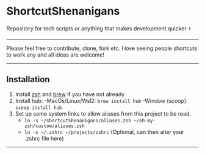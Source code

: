 # **ShortcutShenanigans**

Repository for tech scripts or anything that makes development quicker ⚡

---

Please feel free to contribute, clone, fork etc. I love seeing people shortcuts to work any and all ideas are welcome!

---

## Installation

1. Install [zsh](https://ohmyz.sh/) and [brew](https://brew.sh/) if you have not already
2. Install hub:
    -MacOs/Linux/Wsl2: `brew install hub`
    -Window (scoop): `scoop install hub`
3. Set up some system links to allow aliases from this project to be read.
    - `ln -s ~/shortcutShenanigans/aliases.zsh ~/oh-my-zsh/custom/aliases.zsh`
    - `ln -s ~/.zshrc ~/projects/zshrc` (Optional, can then alter your .zshrc file here)

---
